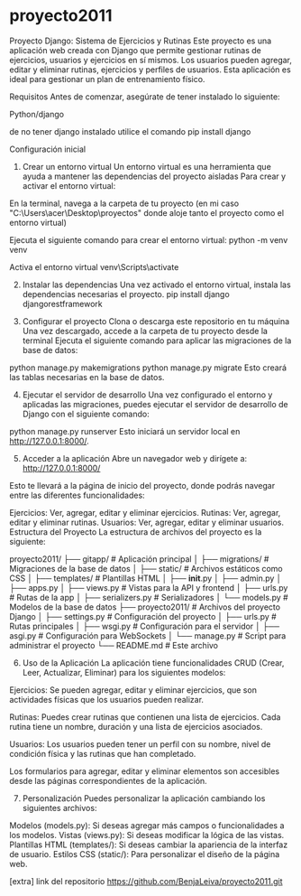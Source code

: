 # proyecto2011

Proyecto Django: Sistema de Ejercicios y Rutinas
Este proyecto es una aplicación web creada con Django que permite gestionar rutinas de ejercicios, usuarios y ejercicios en sí mismos. Los usuarios pueden agregar, editar y eliminar rutinas, ejercicios y perfiles de usuarios. Esta aplicación es ideal para gestionar un plan de entrenamiento físico.

Requisitos
Antes de comenzar, asegúrate de tener instalado lo siguiente:

Python/django

de no tener django instalado utilice el comando pip install django

Configuración inicial

1. Crear un entorno virtual
Un entorno virtual es una herramienta que ayuda a mantener las dependencias del proyecto aisladas
Para crear y activar el entorno virtual:

En la terminal, navega a la carpeta de tu proyecto (en mi caso "C:\Users\acer\Desktop\proyectos" donde aloje tanto el proyecto como el entorno virtual)

Ejecuta el siguiente comando para crear el entorno virtual:
python -m venv venv

Activa el entorno virtual
venv\Scripts\activate

2. Instalar las dependencias
Una vez activado el entorno virtual, instala las dependencias necesarias el proyecto.
pip install django djangorestframework

3. Configurar el proyecto
Clona o descarga este repositorio en tu máquina
Una vez descargado, accede a la carpeta de tu proyecto desde la terminal
Ejecuta el siguiente comando para aplicar las migraciones de la base de datos:

python manage.py makemigrations
python manage.py migrate
Esto creará las tablas necesarias en la base de datos.

4. Ejecutar el servidor de desarrollo
Una vez configurado el entorno y aplicadas las migraciones, puedes ejecutar el servidor de desarrollo de Django con el siguiente comando:

python manage.py runserver
Esto iniciará un servidor local en http://127.0.0.1:8000/.

5. Acceder a la aplicación
Abre un navegador web y dirígete a:
http://127.0.0.1:8000/

Esto te llevará a la página de inicio del proyecto, donde podrás navegar entre las diferentes funcionalidades:

Ejercicios: Ver, agregar, editar y eliminar ejercicios.
Rutinas: Ver, agregar, editar y eliminar rutinas.
Usuarios: Ver, agregar, editar y eliminar usuarios.
Estructura del Proyecto
La estructura de archivos del proyecto es la siguiente:

proyecto2011/
├── gitapp/                       # Aplicación principal
│   ├── migrations/               # Migraciones de la base de datos
│   ├── static/                   # Archivos estáticos como CSS
│   ├── templates/                # Plantillas HTML
│   ├── __init__.py
│   ├── admin.py
│   ├── apps.py
│   ├── views.py                  # Vistas para la API y frontend
│   ├── urls.py                   # Rutas de la app
│   ├── serializers.py            # Serializadores
│   └── models.py                 # Modelos de la base de datos
├── proyecto2011/                 # Archivos del proyecto Django
│   ├── settings.py               # Configuración del proyecto
│   ├── urls.py                   # Rutas principales
│   ├── wsgi.py                   # Configuración para el servidor
│   ├── asgi.py                   # Configuración para WebSockets
│   └── manage.py                 # Script para administrar el proyecto
└── README.md                     # Este archivo

6. Uso de la Aplicación
La aplicación tiene funcionalidades CRUD (Crear, Leer, Actualizar, Eliminar) para los siguientes modelos:

Ejercicios: Se pueden agregar, editar y eliminar ejercicios, que son actividades físicas que los usuarios pueden realizar.

Rutinas: Puedes crear rutinas que contienen una lista de ejercicios. Cada rutina tiene un nombre, duración y una lista de ejercicios asociados.

Usuarios: Los usuarios pueden tener un perfil con su nombre, nivel de condición física y las rutinas que han completado.

Los formularios para agregar, editar y eliminar elementos son accesibles desde las páginas correspondientes de la aplicación.

7. Personalización
Puedes personalizar la aplicación cambiando los siguientes archivos:

Modelos (models.py): Si deseas agregar más campos o funcionalidades a los modelos.
Vistas (views.py): Si deseas modificar la lógica de las vistas.
Plantillas HTML (templates/): Si deseas cambiar la apariencia de la interfaz de usuario.
Estilos CSS (static/): Para personalizar el diseño de la página web.

[extra] link del repositorio
https://github.com/BenjaLeiva/proyecto2011.git
